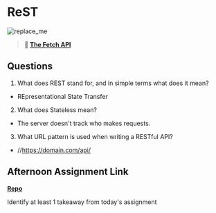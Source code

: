 # ReST

![replace_me](https://codeworks.blob.core.windows.net/public/assets/img/illustrations/placeholder.svg)

> **📖 [The Fetch API](https://codeworksacademy.com/fs-student-guide/resources/wk4/04-Fetch)**

## Questions

1. What does REST stand for, and in simple terms what does it mean?
- REpresentational State Transfer

2. What does Stateless mean?
- The server doesn't track who makes requests. 

3. What URL pattern is used when writing a RESTful API?
- //https://domain.com/api/

## Afternoon Assignment Link

**[Repo](https://github.com/Randyhall91/Gifted)**

Identify at least 1 takeaway from today's assignment

